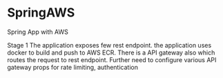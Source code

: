 # SpringAWS
Spring App with AWS

Stage 1
The application exposes few rest endpoint. the application uses docker to build and push to AWS ECR. There is a API gateway also which routes the request to rest endpoint.
Further need to configure various API gateway props for rate limiting, authentication
